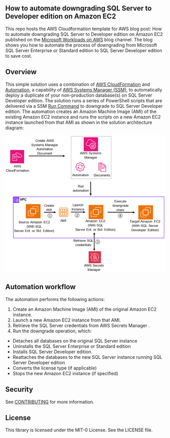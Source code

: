 ## How to automate downgrading SQL Server to Developer edition on Amazon EC2

This repo hosts the AWS Cloudformation template for AWS blog post: How to automate downgrading SQL Server to Developer edition on Amazon EC2 published on the [Microsoft Workloads on AWS](https://aws.amazon.com/blogs/modernizing-with-aws/) blog channel. The blog shows you how to automate the process of downgrading from Microsoft SQL Server Enterprise or Standard edition to SQL Server Developer edition to save cost.


## Overview
This simple solution uses a combination of [AWS CloudFormation](https://aws.amazon.com/cloudformation/) and [Automation](https://docs.aws.amazon.com/systems-manager/latest/userguide/systems-manager-automation.html), a capability of [AWS Systems Manager (SSM)](https://aws.amazon.com/systems-manager/), to automatically deploy a duplicate of your non-production database(s) on SQL Server Developer edition. The solution runs a series of PowerShell scripts that are delivered via a SSM [Run Command](https://console.aws.amazon.com/systems-manager/run-command/) to downgrade to SQL Server Developer edition. The automation creates an Amazon Machine Image (AMI) of the existing Amazon EC2 instance and runs the scripts on a new Amazon EC2 instance launched from that AMI as shown in the solution architecture diagram:


![Solution_architecture](https://github.com/aws-samples/ssm-automation-downgrade-sql-developer/blob/main/ssm-automation-downgrade-sql-developer.png)

## Automation workflow
The automation performs the following actions:
1.	Create an Amazon Machine Image (AMI) of the original Amazon EC2 instance.
2.	Launch a new Amazon EC2 instance from that AMI.
3.	Retrieve the SQL Server credentials from AWS Secrets Manager .
4.	Run the downgrade operation, which:
   
   * Detaches all databases on the original SQL Server instance
   * Uninstalls the SQL Server Enterprise or Standard edition
   * Installs SQL Server Developer edition.
   * Reattaches the databases to the new SQL Server instance running SQL Server Developer edition
   * Converts the license type (if applicable) 
   * Stops the new Amazon EC2 instance (if specified)
    

## Security

See [CONTRIBUTING](CONTRIBUTING.md#security-issue-notifications) for more information.

## License

This library is licensed under the MIT-0 License. See the LICENSE file.

